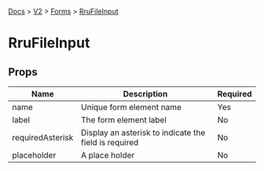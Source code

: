 [Docs](/) > [V2](/docs/v2/get-started) > [Forms](/docs/v2/components/RruForm) > [RruFileInput](/docs/v2/components/RruFileInput)

# RruFileInput

## Props

| Name             | Description                                           | Required |
| ---------------- | ----------------------------------------------------- | -------- |
| name             | Unique form element name                              | Yes      |
| label            | The form element label                                | No       |
| requiredAsterisk | Display an asterisk to indicate the field is required | No       |
| placeholder      | A place holder                                        | No       |
